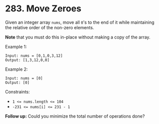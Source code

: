 # 283. Move Zeroes

Given an integer array `nums`, move all `0`'s to the end of it while maintaining the relative order of the non-zero elements.

**Note** that you must do this in-place without making a copy of the array.



Example 1:

    Input: nums = [0,1,0,3,12]
    Output: [1,3,12,0,0]

Example 2:

    Input: nums = [0]
    Output: [0]


Constraints:
- `1 <= nums.length <= 104`
- `-231 <= nums[i] <= 231 - 1`


**Follow up:** Could you minimize the total number of operations done?